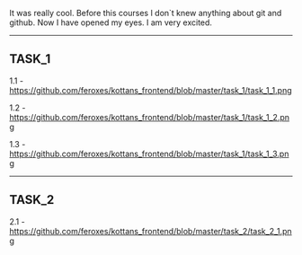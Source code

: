 It was really cool. Before this courses I don`t knew anything about git and github. Now I have opened my eyes. 
I am very excited.

---------------
TASK_1
---------------
1.1 - https://github.com/feroxes/kottans_frontend/blob/master/task_1/task_1_1.png

1.2 - https://github.com/feroxes/kottans_frontend/blob/master/task_1/task_1_2.png

1.3 - https://github.com/feroxes/kottans_frontend/blob/master/task_1/task_1_3.png

---------------
TASK_2
---------------

2.1 - https://github.com/feroxes/kottans_frontend/blob/master/task_2/task_2_1.png